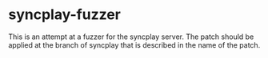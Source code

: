 # syncplay-fuzzer

This is an attempt at a fuzzer for the syncplay server. The patch should be applied at the branch of syncplay that is described in the name of the patch.
